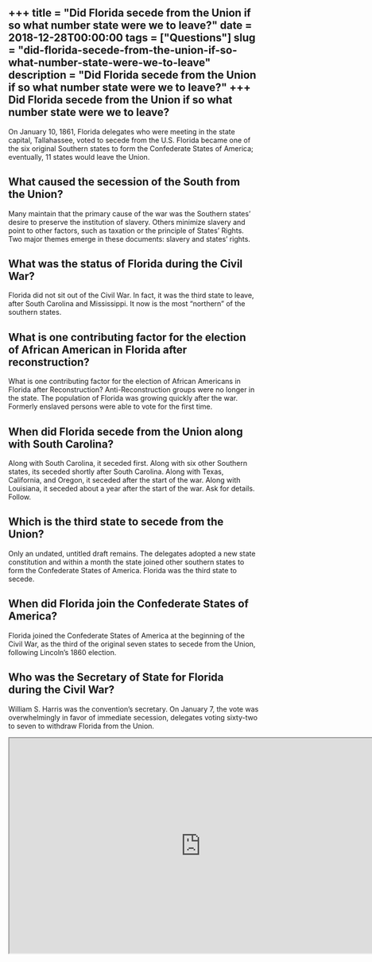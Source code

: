 +++
title = "Did Florida secede from the Union if so what number state were we to leave?"
date = 2018-12-28T00:00:00
tags = ["Questions"]
slug = "did-florida-secede-from-the-union-if-so-what-number-state-were-we-to-leave"
description = "Did Florida secede from the Union if so what number state were we to leave?"
+++
Did Florida secede from the Union if so what number state were we to leave?
---------------------------------------------------------------------------

On January 10, 1861, Florida delegates who were meeting in the state capital, Tallahassee, voted to secede from the U.S. Florida became one of the six original Southern states to form the Confederate States of America; eventually, 11 states would leave the Union.

What caused the secession of the South from the Union?
------------------------------------------------------

Many maintain that the primary cause of the war was the Southern states’ desire to preserve the institution of slavery. Others minimize slavery and point to other factors, such as taxation or the principle of States’ Rights. Two major themes emerge in these documents: slavery and states’ rights.

What was the status of Florida during the Civil War?
----------------------------------------------------

Florida did not sit out of the Civil War. In fact, it was the third state to leave, after South Carolina and Mississippi. It now is the most “northern” of the southern states.

What is one contributing factor for the election of African American in Florida after reconstruction?
-----------------------------------------------------------------------------------------------------

What is one contributing factor for the election of African Americans in Florida after Reconstruction? Anti-Reconstruction groups were no longer in the state. The population of Florida was growing quickly after the war. Formerly enslaved persons were able to vote for the first time.

When did Florida secede from the Union along with South Carolina?
-----------------------------------------------------------------

Along with South Carolina, it seceded first. Along with six other Southern states, its seceded shortly after South Carolina. Along with Texas, California, and Oregon, it seceded after the start of the war. Along with Louisiana, it seceded about a year after the start of the war. Ask for details. Follow.

Which is the third state to secede from the Union?
--------------------------------------------------

Only an undated, untitled draft remains. The delegates adopted a new state constitution and within a month the state joined other southern states to form the Confederate States of America. Florida was the third state to secede.

When did Florida join the Confederate States of America?
--------------------------------------------------------

Florida joined the Confederate States of America at the beginning of the Civil War, as the third of the original seven states to secede from the Union, following Lincoln’s 1860 election.

Who was the Secretary of State for Florida during the Civil War?
----------------------------------------------------------------

William S. Harris was the convention’s secretary. On January 7, the vote was overwhelmingly in favor of immediate secession, delegates voting sixty-two to seven to withdraw Florida from the Union.

<iframe allow="accelerometer; autoplay; clipboard-write; encrypted-media; gyroscope; picture-in-picture" allowfullscreen="" class="__youtube_prefs__  epyt-is-override  no-lazyload" data-no-lazy="1" data-origheight="433" data-origwidth="770" data-skipgform_ajax_framebjll="" height="433" id="_ytid_39022" loading="lazy" src="https://www.youtube.com/embed/GF6P-zqxXXQ?enablejsapi=1&autoplay=0&cc_load_policy=0&cc_lang_pref=&iv_load_policy=1&loop=0&modestbranding=0&rel=1&fs=1&playsinline=0&autohide=2&theme=dark&color=red&controls=1&" title="YouTube player" width="770"></iframe>